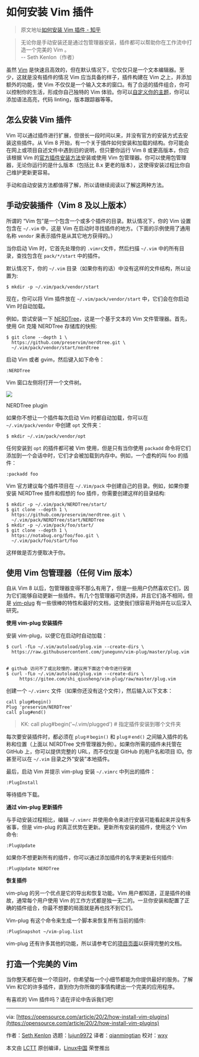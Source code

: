 如何安装 Vim 插件
===


> 原文地址[如何安装 Vim 插件 - 知乎](https://zhuanlan.zhihu.com/p/108697739)


> 无论你是手动安装还是通过包管理器安装，插件都可以帮助你在工作流中打造一个完美的 Vim 。  
> \-- Seth Kenlon（作者）

  

虽然 [Vim](https://www.vim.org/) 是快速且高效的，但在默认情况下，它仅仅只是一个文本编辑器。至少，这就是没有插件的情况 Vim 应当具备的样子，插件构建在 Vim 之上，并添加额外的功能，使 Vim 不仅仅是一个输入文本的窗口。有了合适的插件组合，你可以控制你的生活，形成你自己独特的 Vim 体验。你可以[自定义你的主题](https://opensource.com/article/19/12/colors-themes-vim)，你可以添加语法高亮，代码 linting，版本跟踪器等等。

## 怎么安装 Vim 插件

Vim 可以通过插件进行扩展，但很长一段时间以来，并没有官方的安装方式去安装这些插件。从 Vim 8 开始，有一个关于插件如何安装和加载的结构。你可能会在网上或项目自述文件中遇到旧的说明，但只要你运行 Vim 8 或更高版本，你应该根据 Vim 的[官方插件安装方法](https://github.com/vim/vim/blob/03c3bd9fd094c1aede2e8fe3ad8fd25b9f033053/runtime/doc/repeat.txt#L515)安装或使用 Vim 包管理器。你可以使用包管理器，无论你运行的是什么版本（包括比 8.x 更老的版本），这使得安装过程比你自己维护更新更容易。

手动和自动安装方法都值得了解，所以请继续阅读以了解这两种方法。

## 手动安装插件（Vim 8 及以上版本）

所谓的 “Vim 包”是一个包含一个或多个插件的目录。默认情况下，你的 Vim 设置包含在 `~/.vim` 中，这是 Vim 在启动时寻找插件的地方。（下面的示例使用了通用名称 `vendor` 来表示插件是从其它地方获得的。）

当你启动 Vim 时，它首先处理你的 `.vimrc`文件，然后扫描 `~/.vim` 中的所有目录，查找包含在 `pack/*/start` 中的插件。

默认情况下，你的 `~/.vim` 目录（如果你有的话）中没有这样的文件结构，所以设置为:

```text
$ mkdir -p ~/.vim/pack/vendor/start
```

现在，你可以将 Vim 插件放在 `~/.vim/pack/vendor/start` 中，它们会在你启动 Vim 时自动加载。

例如，尝试安装一下 [NERDTree](https://github.com/preservim/nerdtree)，这是一个基于文本的 Vim 文件管理器。首先，使用 Git 克隆 NERDTree 存储库的快照:

```text
$ git clone --depth 1 \
  https://github.com/preservim/nerdtree.git \
  ~/.vim/pack/vendor/start/nerdtree
```

启动 Vim 或者 gvim，然后键入如下命令：

```text
:NERDTree
```

Vim 窗口左侧将打开一个文件树。

![](https://pic4.zhimg.com/v2-fe65ab10f8c32b3ddd511b2bee9e46db_r.jpg)

NERDTree plugin

  

如果你不想让一个插件每次启动 Vim 时都自动加载，你可以在 `~/.vim/pack/vendor` 中创建 `opt` 文件夹：

```text
$ mkdir ~/.vim/pack/vendor/opt
```

任何安装到 `opt` 的插件都可被 Vim 使用，但是只有当你使用 `packadd` 命令将它们添加到一个会话中时，它们才会被加载到内存中。例如，一个虚构的叫 foo 的插件：

```text
:packadd foo
```

Vim 官方建议每个插件项目在 `~/.Vim/pack` 中创建自己的目录。例如，如果你要安装 NERDTree 插件和假想的 foo 插件，你需要创建这样的目录结构:

```text
$ mkdir -p ~/.vim/pack/NERDTree/start/
$ git clone --depth 1 \
  https://github.com/preservim/nerdtree.git \
  ~/.vim/pack/NERDTree/start/NERDTree
$ mkdir -p ~/.vim/pack/foo/start/
$ git clone --depth 1 \
  https://notabug.org/foo/foo.git \
  ~/.vim/pack/foo/start/foo
```

这样做是否方便取决于你。

## 使用 Vim 包管理器（任何 Vim 版本）

自从 Vim 8 以后，包管理器变得不那么有用了，但是一些用户仍然喜欢它们，因为它们能够自动更新一些插件。有几个包管理器可供选择，并且它们各不相同，但是 [vim-plug](https://github.com/junegunn/vim-plug) 有一些很棒的特性和最好的文档，这使我们很容易开始并在以后深入研究。

**使用 vim-plug 安装插件**

安装 vim-plug，以便它在启动时自动加载：

```text
$ curl -fLo ~/.vim/autoload/plug.vim --create-dirs \
  https://raw.githubusercontent.com/junegunn/vim-plug/master/plug.vim
  

# github 访问不了或比较慢的，建议用下面这个命令进行安装
$ curl -fLo ~/.vim/autoload/plug.vim --create-dirs \
     https://gitee.com/shi_qiusheng/vim-plug/raw/master/plug.vim
```

创建一个 `~/.vimrc` 文件（如果你还没有这个文件），然后输入以下文本：

```text
call plug#begin()
Plug 'preservim/NERDTree'
call plug#end()
```

> KK: call plug#begin('~/.vim/plugged')  # 指定插件安装到哪个文件夹

每次要安装插件时，都必须在 `plug＃begin()` 和 `plug＃end()` 之间输入插件的名称和位置（上面以 NERDTree 文件管理器为例）。如果你所需的插件未托管在 GitHub 上，你可以提供完整的 URL，而不仅仅是 GitHub 的用户名和项目 ID。你甚至可以在 `~/.vim` 目录之外“安装”本地插件。

最后，启动 Vim 并提示 vim-plug 安装 `~/.vimrc` 中列出的插件：

```text
:PlugInstall
```

等待插件下载。

**通过 vim-plug 更新插件**

与手动安装过程相比，编辑 `~/.vimrc` 并使用命令来进行安装可能看起来并没有多省事，但是 vim-plug 的真正优势在更新。更新所有安装的插件，使用这个 Vim 命令:

```text
:PlugUpdate
```

如果你不想更新所有的插件，你可以通过添加插件的名字来更新任何插件:

```text
:PlugUpdate NERDTree
```

**恢复插件**

vim-plug 的另一个优点是它的导出和恢复功能。Vim 用户都知道，正是插件的缘故，通常每个用户使用 Vim 的工作方式都是独一无二的。一旦你安装和配置了正确的插件组合，你最不想要的局面就是再也找不到它们。

Vim-plug 有这个命令来生成一个脚本来恢复所有当前的插件:

```text
:PlugSnapshot ~/vim-plug.list
```

vim-plug 还有许多其他的功能，所以请参考它的[项目页面](https://github.com/junegunn/vim-plug)以获得完整的文档。

## 打造一个完美的 Vim

当你整天都在做一个项目时，你希望每一个小细节都能为你提供最好的服务。了解 Vim 和它的许多插件，直到你为你所做的事情构建出一个完美的应用程序。

有喜欢的 Vim 插件吗？请在评论中告诉我们吧!

* * *

via: [https://opensource.com/article/20/2/how-install-vim-plugins](https://opensource.com/article/20/2/how-install-vim-plugins)

作者：[Seth Kenlon](https://opensource.com/users/seth) 选题：[lujun9972](https://github.com/lujun9972) 译者：[qianmingtian](https://github.com/qianmingtian) 校对：[wxy](https://github.com/wxy)

本文由 [LCTT](https://github.com/LCTT/TranslateProject) 原创编译，[Linux中国](https://linux.cn/) 荣誉推出